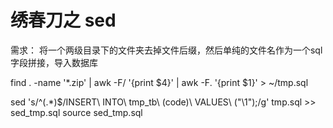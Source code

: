 # 绣春刀之 sed 
需求： 将一个两级目录下的文件夹去掉文件后缀，然后单纯的文件名作为一个sql字段拼接，导入数据库

find . -name '*.zip' | awk -F/ '{print $4}' | awk -F. '{print $1}' > ~/tmp.sql

sed 's/^\(.*\)$/INSERT\ INTO\ tmp_tb\ \(code\)\ VALUES\ \("\1"\)\;/g' tmp.sql   >> sed_tmp.sql
source sed_tmp.sql
